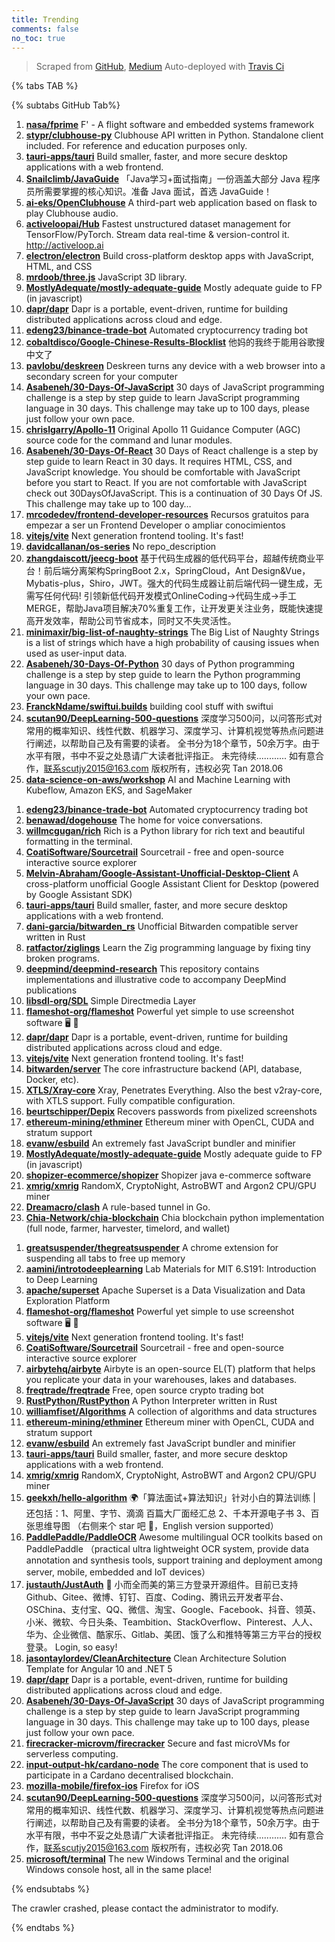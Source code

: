 ```yaml
---
title: Trending
comments: false
no_toc: true
---
```


> Scraped from [GitHub](https://github.com/trending), [Medium](https://medium.com/topic/popular)
Auto-deployed with [Travis Ci](https://travis-ci.org/)

{% tabs TAB %}
<!-- tab GitHub -->
{% subtabs GitHub Tab%}
<!-- tab Daily -->
1. [**nasa/fprime**](https://github.com/nasa/fprime)
F' - A flight software and embedded systems framework
2. [**stypr/clubhouse-py**](https://github.com/stypr/clubhouse-py)
Clubhouse API written in Python. Standalone client included. For reference and education purposes only.
3. [**tauri-apps/tauri**](https://github.com/tauri-apps/tauri)
Build smaller, faster, and more secure desktop applications with a web frontend.
4. [**Snailclimb/JavaGuide**](https://github.com/Snailclimb/JavaGuide)
「Java学习+面试指南」一份涵盖大部分 Java 程序员所需要掌握的核心知识。准备 Java 面试，首选 JavaGuide！
5. [**ai-eks/OpenClubhouse**](https://github.com/ai-eks/OpenClubhouse)
A third-part web application based on flask to play Clubhouse audio.
6. [**activeloopai/Hub**](https://github.com/activeloopai/Hub)
Fastest unstructured dataset management for TensorFlow/PyTorch. Stream data real-time & version-control it. http://activeloop.ai
7. [**electron/electron**](https://github.com/electron/electron)
Build cross-platform desktop apps with JavaScript, HTML, and CSS
8. [**mrdoob/three.js**](https://github.com/mrdoob/three.js)
JavaScript 3D library.
9. [**MostlyAdequate/mostly-adequate-guide**](https://github.com/MostlyAdequate/mostly-adequate-guide)
Mostly adequate guide to FP (in javascript)
10. [**dapr/dapr**](https://github.com/dapr/dapr)
Dapr is a portable, event-driven, runtime for building distributed applications across cloud and edge.
11. [**edeng23/binance-trade-bot**](https://github.com/edeng23/binance-trade-bot)
Automated cryptocurrency trading bot
12. [**cobaltdisco/Google-Chinese-Results-Blocklist**](https://github.com/cobaltdisco/Google-Chinese-Results-Blocklist)
他妈的我终于能用谷歌搜中文了
13. [**pavlobu/deskreen**](https://github.com/pavlobu/deskreen)
Deskreen turns any device with a web browser into a secondary screen for your computer
14. [**Asabeneh/30-Days-Of-JavaScript**](https://github.com/Asabeneh/30-Days-Of-JavaScript)
30 days of JavaScript programming challenge is a step by step guide to learn JavaScript programming language in 30 days. This challenge may take up to 100 days, please just follow your own pace.
15. [**chrislgarry/Apollo-11**](https://github.com/chrislgarry/Apollo-11)
Original Apollo 11 Guidance Computer (AGC) source code for the command and lunar modules.
16. [**Asabeneh/30-Days-Of-React**](https://github.com/Asabeneh/30-Days-Of-React)
30 Days of React challenge is a step by step guide to learn React in 30 days. It requires HTML, CSS, and JavaScript knowledge. You should be comfortable with JavaScript before you start to React. If you are not comfortable with JavaScript check out 30DaysOfJavaScript. This is a continuation of 30 Days Of JS. This challenge may take up to 100 day…
17. [**mrcodedev/frontend-developer-resources**](https://github.com/mrcodedev/frontend-developer-resources)
Recursos gratuitos para empezar a ser un Frontend Developer o ampliar conocimientos
18. [**vitejs/vite**](https://github.com/vitejs/vite)
Next generation frontend tooling. It's fast!
19. [**davidcallanan/os-series**](https://github.com/davidcallanan/os-series)
No repo_description
20. [**zhangdaiscott/jeecg-boot**](https://github.com/zhangdaiscott/jeecg-boot)
基于代码生成器的低代码平台，超越传统商业平台！前后端分离架构SpringBoot 2.x，SpringCloud，Ant Design&Vue，Mybatis-plus，Shiro，JWT。强大的代码生成器让前后端代码一键生成，无需写任何代码! 引领新低代码开发模式OnlineCoding->代码生成->手工MERGE，帮助Java项目解决70%重复工作，让开发更关注业务，既能快速提高开发效率，帮助公司节省成本，同时又不失灵活性。
21. [**minimaxir/big-list-of-naughty-strings**](https://github.com/minimaxir/big-list-of-naughty-strings)
The Big List of Naughty Strings is a list of strings which have a high probability of causing issues when used as user-input data.
22. [**Asabeneh/30-Days-Of-Python**](https://github.com/Asabeneh/30-Days-Of-Python)
30 days of Python programming challenge is a step by step guide to learn the Python programming language in 30 days. This challenge may take up to 100 days, follow your own pace.
23. [**FranckNdame/swiftui.builds**](https://github.com/FranckNdame/swiftui.builds)
building cool stuff with swiftui
24. [**scutan90/DeepLearning-500-questions**](https://github.com/scutan90/DeepLearning-500-questions)
深度学习500问，以问答形式对常用的概率知识、线性代数、机器学习、深度学习、计算机视觉等热点问题进行阐述，以帮助自己及有需要的读者。 全书分为18个章节，50余万字。由于水平有限，书中不妥之处恳请广大读者批评指正。 未完待续............ 如有意合作，联系scutjy2015@163.com 版权所有，违权必究 Tan 2018.06
25. [**data-science-on-aws/workshop**](https://github.com/data-science-on-aws/workshop)
AI and Machine Learning with Kubeflow, Amazon EKS, and SageMaker
<!-- endtab -->
<!-- tab Weekly -->
1. [**edeng23/binance-trade-bot**](https://github.com/edeng23/binance-trade-bot)
Automated cryptocurrency trading bot
2. [**benawad/dogehouse**](https://github.com/benawad/dogehouse)
The home for voice conversations.
3. [**willmcgugan/rich**](https://github.com/willmcgugan/rich)
Rich is a Python library for rich text and beautiful formatting in the terminal.
4. [**CoatiSoftware/Sourcetrail**](https://github.com/CoatiSoftware/Sourcetrail)
Sourcetrail - free and open-source interactive source explorer
5. [**Melvin-Abraham/Google-Assistant-Unofficial-Desktop-Client**](https://github.com/Melvin-Abraham/Google-Assistant-Unofficial-Desktop-Client)
A cross-platform unofficial Google Assistant Client for Desktop (powered by Google Assistant SDK)
6. [**tauri-apps/tauri**](https://github.com/tauri-apps/tauri)
Build smaller, faster, and more secure desktop applications with a web frontend.
7. [**dani-garcia/bitwarden_rs**](https://github.com/dani-garcia/bitwarden_rs)
Unofficial Bitwarden compatible server written in Rust
8. [**ratfactor/ziglings**](https://github.com/ratfactor/ziglings)
Learn the Zig programming language by fixing tiny broken programs.
9. [**deepmind/deepmind-research**](https://github.com/deepmind/deepmind-research)
This repository contains implementations and illustrative code to accompany DeepMind publications
10. [**libsdl-org/SDL**](https://github.com/libsdl-org/SDL)
Simple Directmedia Layer
11. [**flameshot-org/flameshot**](https://github.com/flameshot-org/flameshot)
Powerful yet simple to use screenshot software 🖥️ 📸
12. [**dapr/dapr**](https://github.com/dapr/dapr)
Dapr is a portable, event-driven, runtime for building distributed applications across cloud and edge.
13. [**vitejs/vite**](https://github.com/vitejs/vite)
Next generation frontend tooling. It's fast!
14. [**bitwarden/server**](https://github.com/bitwarden/server)
The core infrastructure backend (API, database, Docker, etc).
15. [**XTLS/Xray-core**](https://github.com/XTLS/Xray-core)
Xray, Penetrates Everything. Also the best v2ray-core, with XTLS support. Fully compatible configuration.
16. [**beurtschipper/Depix**](https://github.com/beurtschipper/Depix)
Recovers passwords from pixelized screenshots
17. [**ethereum-mining/ethminer**](https://github.com/ethereum-mining/ethminer)
Ethereum miner with OpenCL, CUDA and stratum support
18. [**evanw/esbuild**](https://github.com/evanw/esbuild)
An extremely fast JavaScript bundler and minifier
19. [**MostlyAdequate/mostly-adequate-guide**](https://github.com/MostlyAdequate/mostly-adequate-guide)
Mostly adequate guide to FP (in javascript)
20. [**shopizer-ecommerce/shopizer**](https://github.com/shopizer-ecommerce/shopizer)
Shopizer java e-commerce software
21. [**xmrig/xmrig**](https://github.com/xmrig/xmrig)
RandomX, CryptoNight, AstroBWT and Argon2 CPU/GPU miner
22. [**Dreamacro/clash**](https://github.com/Dreamacro/clash)
A rule-based tunnel in Go.
23. [**Chia-Network/chia-blockchain**](https://github.com/Chia-Network/chia-blockchain)
Chia blockchain python implementation (full node, farmer, harvester, timelord, and wallet)
<!-- endtab -->
<!-- tab Monthly -->
1. [**greatsuspender/thegreatsuspender**](https://github.com/greatsuspender/thegreatsuspender)
A chrome extension for suspending all tabs to free up memory
2. [**aamini/introtodeeplearning**](https://github.com/aamini/introtodeeplearning)
Lab Materials for MIT 6.S191: Introduction to Deep Learning
3. [**apache/superset**](https://github.com/apache/superset)
Apache Superset is a Data Visualization and Data Exploration Platform
4. [**flameshot-org/flameshot**](https://github.com/flameshot-org/flameshot)
Powerful yet simple to use screenshot software 🖥️ 📸
5. [**vitejs/vite**](https://github.com/vitejs/vite)
Next generation frontend tooling. It's fast!
6. [**CoatiSoftware/Sourcetrail**](https://github.com/CoatiSoftware/Sourcetrail)
Sourcetrail - free and open-source interactive source explorer
7. [**airbytehq/airbyte**](https://github.com/airbytehq/airbyte)
Airbyte is an open-source EL(T) platform that helps you replicate your data in your warehouses, lakes and databases.
8. [**freqtrade/freqtrade**](https://github.com/freqtrade/freqtrade)
Free, open source crypto trading bot
9. [**RustPython/RustPython**](https://github.com/RustPython/RustPython)
A Python Interpreter written in Rust
10. [**williamfiset/Algorithms**](https://github.com/williamfiset/Algorithms)
A collection of algorithms and data structures
11. [**ethereum-mining/ethminer**](https://github.com/ethereum-mining/ethminer)
Ethereum miner with OpenCL, CUDA and stratum support
12. [**evanw/esbuild**](https://github.com/evanw/esbuild)
An extremely fast JavaScript bundler and minifier
13. [**tauri-apps/tauri**](https://github.com/tauri-apps/tauri)
Build smaller, faster, and more secure desktop applications with a web frontend.
14. [**xmrig/xmrig**](https://github.com/xmrig/xmrig)
RandomX, CryptoNight, AstroBWT and Argon2 CPU/GPU miner
15. [**geekxh/hello-algorithm**](https://github.com/geekxh/hello-algorithm)
🌍「算法面试+算法知识」针对小白的算法训练 | 还包括：1、阿里、字节、滴滴 百篇大厂面经汇总 2、千本开源电子书 3、百张思维导图 （右侧来个 star 吧 🌹，English version supported）
16. [**PaddlePaddle/PaddleOCR**](https://github.com/PaddlePaddle/PaddleOCR)
Awesome multilingual OCR toolkits based on PaddlePaddle （practical ultra lightweight OCR system, provide data annotation and synthesis tools, support training and deployment among server, mobile, embedded and IoT devices）
17. [**justauth/JustAuth**](https://github.com/justauth/JustAuth)
💯 小而全而美的第三方登录开源组件。目前已支持Github、Gitee、微博、钉钉、百度、Coding、腾讯云开发者平台、OSChina、支付宝、QQ、微信、淘宝、Google、Facebook、抖音、领英、小米、微软、今日头条、Teambition、StackOverflow、Pinterest、人人、华为、企业微信、酷家乐、Gitlab、美团、饿了么和推特等第三方平台的授权登录。 Login, so easy!
18. [**jasontaylordev/CleanArchitecture**](https://github.com/jasontaylordev/CleanArchitecture)
Clean Architecture Solution Template for Angular 10 and .NET 5
19. [**dapr/dapr**](https://github.com/dapr/dapr)
Dapr is a portable, event-driven, runtime for building distributed applications across cloud and edge.
20. [**Asabeneh/30-Days-Of-JavaScript**](https://github.com/Asabeneh/30-Days-Of-JavaScript)
30 days of JavaScript programming challenge is a step by step guide to learn JavaScript programming language in 30 days. This challenge may take up to 100 days, please just follow your own pace.
21. [**firecracker-microvm/firecracker**](https://github.com/firecracker-microvm/firecracker)
Secure and fast microVMs for serverless computing.
22. [**input-output-hk/cardano-node**](https://github.com/input-output-hk/cardano-node)
The core component that is used to participate in a Cardano decentralised blockchain.
23. [**mozilla-mobile/firefox-ios**](https://github.com/mozilla-mobile/firefox-ios)
Firefox for iOS
24. [**scutan90/DeepLearning-500-questions**](https://github.com/scutan90/DeepLearning-500-questions)
深度学习500问，以问答形式对常用的概率知识、线性代数、机器学习、深度学习、计算机视觉等热点问题进行阐述，以帮助自己及有需要的读者。 全书分为18个章节，50余万字。由于水平有限，书中不妥之处恳请广大读者批评指正。 未完待续............ 如有意合作，联系scutjy2015@163.com 版权所有，违权必究 Tan 2018.06
25. [**microsoft/terminal**](https://github.com/microsoft/terminal)
The new Windows Terminal and the original Windows console host, all in the same place!
<!-- endtab -->
{% endsubtabs %}
<!-- endtab -->
<!-- tab Medium -->
The crawler crashed, please contact the administrator to modify.
<!-- endtab -->
{% endtabs %}
